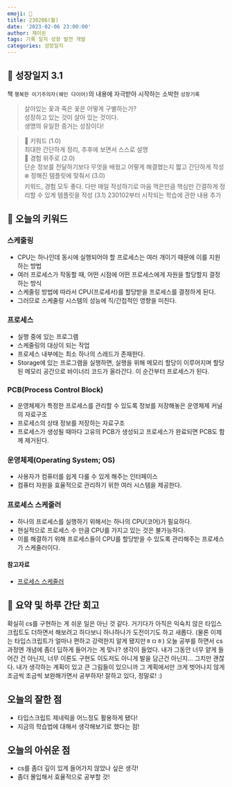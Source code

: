 ```yaml
---
emoji: 🌱
title: 230206(월)
date: '2023-02-06 23:00:00'
author: 제이든
tags: 기록 일지 성장 발전 개발
categories: 성장일지
---
```


## 🎄 성장일지 3.1

책 `행복한 이기주의자(웨인 다이어)`의 내용에 자극받아 시작하는 소박한 `성장기록`

> 살아있는 꽃과 죽은 꽃은 어떻게 구별하는가?<br/>
> 성장하고 있는 것이 살아 있는 것이다.<br/>
> 생명의 유일한 증거는 성장이다!

> 🌳 키워드 (1.0)<br/>
> 최대한 간단하게 정리, 추후에 보면서 스스로 설명<br/>
> 🍉 경험 위주로 (2.0)<br/>
> 단순 정보를 전달하기보다 무엇을 배웠고 어떻게 해결했는지 짧고 간단하게 작성<br/>
> ❄️ 정해진 템플릿에 맞춰서 (3.0)<br/>
> 키워드, 경험 모두 좋다. 다만 매일 작성하기로 마음 먹은만큼 핵심만 간결하게 정리할 수 있게 템플릿을 작성
> (3.1) 230102부터 시작되는 학습에 관한 내용 추가

## 🔑 오늘의 키워드

### 스케줄링

- CPU는 하나인데 동시에 실행되어야 할 프로세스는 여러 개이기 때문에 이를 지원하는 방법
- 여러 프로세스가 작동할 때, 어떤 시점에 어떤 프로세스에게 자원을 할당할지 결정하는 방식
- 스케줄링 방법에 따라서 CPU(프로세서)를 할당받을 프로세스를 결정하게 된다.
- 그러므로 스케줄링 시스템의 성능에 직/간접적인 영향을 미친다.

### 프로세스

- 실행 중에 있는 프로그램
- 스케줄링의 대상이 되는 작업
- 프로세스 내부에는 최소 하나의 스레드가 존재한다.
- Storage에 있는 프로그램을 실행하면, 실행을 위해 메모리 할당이 이루어지며 할당된 메모리 공간으로 바이너리 코드가 올라간다. 이 순간부터 프로세스가 된다.

### PCB(Process Control Block)

- 운영체제가 특정한 프로세스를 관리할 수 있도록 정보를 저장해놓은 운영체제 커널의 자료구조
- 프로세스의 상태 정보를 저장하는 자료구조
- 프로세스가 생성될 때마다 고유의 PCB가 생성되고 프로세스가 완료되면 PCB도 함께 제거된다.

### 운영체제(Operating System; OS)

- 사용자가 컴퓨터를 쉽게 다룰 수 있게 해주는 인터페이스
- 컴퓨터 자원을 효율적으로 관리하기 위한 여러 시스템을 제공한다.

### 프로세스 스케줄러

- 하나의 프로세스를 실행하기 위해서는 하나의 CPU(코어)가 필요하다.
- 현실적으로 프로세스 수 만큼 CPU를 가지고 있는 것은 불가능하다.
- 이를 해결하기 위해 프로세스들이 CPU를 할당받을 수 있도록 관리해주는 프로세스가 스케줄러이다.

#### 참고자료

- [프로세스 스케줄러](https://sugerent.tistory.com/270)

## 📝 요약 및 하루 간단 회고

확실히 cs를 구현하는 게 쉬운 일은 아닌 것 같다. 거기다가 아직은 익숙치 않은 타입스크립트도 더하면서 해보려고 하다보니 하나하나가 도전이기도 하고 새롭다.
(물론 이제는 타입스크립트가 얼마나 편하고 강력한지 알게 됐지만ㅎㅁㅎ) 오늘 공부를 하면서 cs 과정엔 개념에 좀더 딥하게 들어가는 게 맞나? 생각이 들었다. 
내가 그동안 너무 얕게 들어간 건 아닌지, 너무 이론도 구현도 이도저도 아니게 발을 담근건 아닌지... 그치만 괜찮다. 내가 생각하는 계획이 있고 큰 그림들이 있으니까
그 계획에서만 크게 벗어나지 않게 조금씩 조금씩 보완해가면서 공부하자! 잘하고 있다, 정말로! :) 

## 오늘의 잘한 점

- 타입스크립트 제네릭을 어느정도 활용하게 됐다!
- 지금의 학습법에 대해서 생각해보기로 했다는 점!

## 오늘의 아쉬운 점

- cs를 좀더 깊이 있게 들어가지 않았나 싶은 생각!
- 좀더 몰입해서 효율적으로 공부할 것!

```toc

```